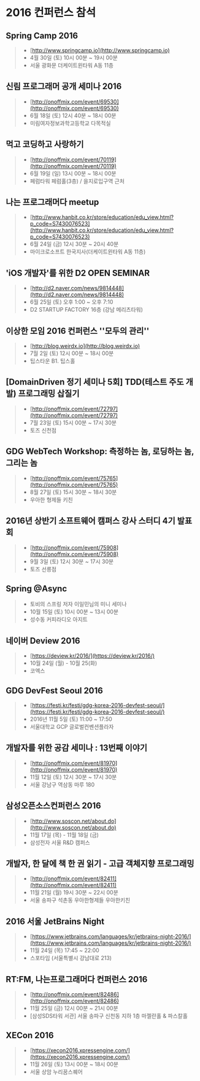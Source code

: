 # 2016 컨퍼런스 참석

## Spring Camp 2016
> - [http://www.springcamp.io](http://www.springcamp.io)
> - 4월 30일 (토) 10시 00분 ~ 19시 00분
> - 서울 광화문 더케이트윈타워 A동 11층

## 신림 프로그래머 공개 세미나 2016
> - [http://onoffmix.com/event/69530](http://onoffmix.com/event/69530)
> - 6월 18일 (토) 12시 40분 ~ 18시 00분
> - 미림여자정보과학고등학교 다목적실

## 먹고 코딩하고 사랑하기
> - [http://onoffmix.com/event/70119](http://onoffmix.com/event/70119)
> - 6월 19일 (일) 13시 00분 ~ 18시 00분
> - 페럼타워 페럼홀(3층) / 을지로입구역 근처

## 나는 프로그래머다 meetup
> - [http://www.hanbit.co.kr/store/education/edu_view.html?p_code=S7430076523](http://www.hanbit.co.kr/store/education/edu_view.html?p_code=S7430076523)
> - 6월 24일 (금) 12시 30분 ~ 20시 40분
> - 마이크로소프트 한국지사(더케이트윈타워 A동 11층)

## 'iOS 개발자'를 위한 D2 OPEN SEMINAR
> - [http://d2.naver.com/news/9814448](http://d2.naver.com/news/9814448)
> - 6월 25일 (토) 오후 1:00 ~ 오후 7:10
> - D2 STARTUP FACTORY 16층 (강남 메리츠타워)

## 이상한 모임  2016 컨퍼런스 ''모두의 관리''
> - [http://blog.weirdx.io](http://blog.weirdx.io)
> - 7월 2일 (토) 12시 00분 ~ 18시 00분
> - 팁스타운 B1. 팁스홀

## [DomainDriven 정기 세미나 5회] TDD(테스트 주도 개발) 프로그래밍 삽질기
> - [http://onoffmix.com/event/72797](http://onoffmix.com/event/72797)
> - 7월 23일 (토) 15시 00분 ~ 17시 30분
> - 토즈 신천점

## GDG WebTech Workshop: 측정하는 놈, 로딩하는 놈, 그리는 놈
> - [http://onoffmix.com/event/75765](http://onoffmix.com/event/75765)
> - 8월 27일 (토) 15시 30분 ~ 18시 30분
> - 우아한 형제들 키친

## 2016년 상반기 소프트웨어 캠퍼스 강사 스터디 4기 발표회
> - [http://onoffmix.com/event/75908](http://onoffmix.com/event/75908)
> - 9월 3일 (토) 12시 30분 ~ 17시 30분
> - 토즈 선릉점

## Spring @Async
> - 토비의 스프링 저자 이일민님의 미니 세미나
> - 10월 15일 (토) 10시 00분 ~ 13시 00분
> - 성수동 커피라디오 아지트

## 네이버 Deview 2016

> - [https://deview.kr/2016/](https://deview.kr/2016/)
> - 10월 24일 (월) - 10월 25(화)
> - 코엑스

## GDG DevFest Seoul 2016

> - [https://festi.kr/festi/gdg-korea-2016-devfest-seoul/](https://festi.kr/festi/gdg-korea-2016-devfest-seoul/)
> - 2016년 11월 5일 (토) 11:00 ~ 17:50
> - 서울대학교 GCP 글로벌컨벤션플라자

## 개발자를 위한 공감 세미나 : 13번째 이야기

> - [http://onoffmix.com/event/81970](http://onoffmix.com/event/81970)
> - 11월 12일 (토) 12시 30분 ~ 17시 30분
> - 서울 강남구 역삼동 마루 180

## 삼성오픈소스컨퍼런스 2016

> - [http://www.soscon.net/about.do](http://www.soscon.net/about.do)
> - 11월 17일 (목) - 11월 18일 (금)
> - 삼성전자 서울 R&D 캠퍼스

## 개발자, 한 달에 책 한 권 읽기 - 고급 객체지향 프로그래밍

> - [http://onoffmix.com/event/82411](http://onoffmix.com/event/82411)
> - 11월 21일 (월) 19시 30분 ~ 22시 00분
> - 서울 송파구 석촌동 우아한형제들 우아한키친

## 2016 서울  JetBrains Night

> - [https://www.jetbrains.com/languages/kr/jetbrains-night-2016/](https://www.jetbrains.com/languages/kr/jetbrains-night-2016/)
> - 11월 24일 (목) 17:45 ~ 22:00
> - 스포타임 (서울특별시 강남대로 213)

## RT:FM, 나는프로그래머다 컨퍼런스 2016

> - [http://onoffmix.com/event/82486](http://onoffmix.com/event/82486)
> - 11월 25일 (금) 12시 00분 ~ 21시 00분
> - [삼성SDS타워 서관] 서울 송파구 신천동 지하 1층 마젤란홀 & 파스칼홀

## XECon 2016

> - [https://xecon2016.xpressengine.com/](https://xecon2016.xpressengine.com/)
> - 11월 26일 (토) 13시 00분 ~ 18시 00분
> - 서울 상암 누리꿈스퀘어 


